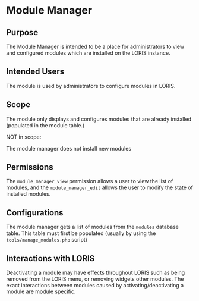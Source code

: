 # Module Manager

## Purpose

The Module Manager is intended to be a place for administrators
to view and configured modules which are installed on the LORIS
instance.

## Intended Users

The module is used by administrators to configure modules in
LORIS.

## Scope

The module only displays and configures modules that are already
installed (populated in the module table.)

NOT in scope:

The module manager does not install new modules

## Permissions

The `module_manager_view` permission allows a user to
view the list of modules, and the `module_manager_edit`
allows the user to modify the state of installed modules.

## Configurations

The module manager gets a list of modules from the `modules`
database table. This table must first be populated (usually by
using the `tools/manage_modules.php` script)

## Interactions with LORIS

Deactivating a module may have effects throughout LORIS
such as being removed from the LORIS menu, or removing
widgets other modules. The exact interactions between
modules caused by activating/deactivating a module are
module specific.
